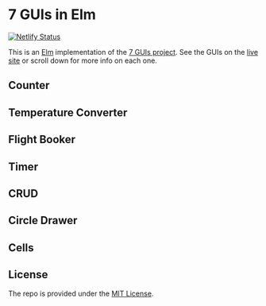# 7 GUIs in Elm

[![Netlify Status](https://api.netlify.com/api/v1/badges/274874f9-2df4-4e9a-b611-0b4f29f2badc/deploy-status)](https://app.netlify.com/sites/7guis-elm/deploys)

This is an [Elm] implementation of the [7 GUIs project]. See the GUIs on the
[live site] or scroll down for more info on each one.


[Elm]: https://elm-lang.org
[7 GUIs project]: https://eugenkiss.github.io/7guis/tasks
[live site]: https://7guis-elm.netlify.app/

## Counter

## Temperature Converter

## Flight Booker

## Timer

## CRUD

## Circle Drawer

## Cells

## License

The repo is provided under the [MIT License](LICENSE).
